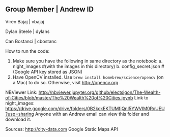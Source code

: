 Group Member | Andrew ID
------------------------
Viren Bajaj  | vbajaj

Dylan Steele | dylans

Can Bostanci | cbostanc

How to run the code:
1. Make sure you have the following in same directory as the notebook:
	a. night_images  #(with the images in this directory)
	b. config_secret.json #(Google API key stored as JSON)
2. Have OpenCV installed. Use `brew install homebrew/science/opencv` (on a Mac) to do so. Otherwise, visit http://opencv.org.

NBViewer Link: http://nbviewer.jupyter.org/github/electsigon/The-Wealth-of-Cities/blob/master/The%20Wealth%20of%20Cities.ipynb
Link to night_images: https://drive.google.com/drive/folders/0B2kckEKTUMfjQnI5YWVIM0RoUEU?usp=sharing
Anyone with an Andrew email can view this folder and download it.

Sources:
http://city-data.com
Google Static Maps API
